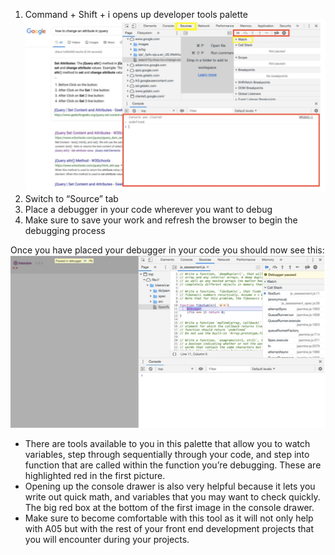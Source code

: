 1. Command + Shift + i opens up developer tools palette
![hey](./images/browserDebug1.png)
2. Switch to “Source” tab
3. Place a debugger in your code wherever you want to debug
4. Make sure to save your work and refresh the browser to begin the debugging process

Once you have placed your debugger in your code you should now see this:
![hey](./images/browserDebug2.png)

* There are tools available to you in this palette that allow you to watch variables, step through sequentially through your code, and step into function that are called within the function you’re debugging. These are highlighted red in the first picture.
* Opening up the console drawer is also very helpful because it lets you write out quick math, and variables that you may want to check quickly. The big red box at the bottom of the first image in the console drawer.
* Make sure to become comfortable with this tool as it will not only help with A05 but with the rest of your front end development projects that you will encounter during your projects.
